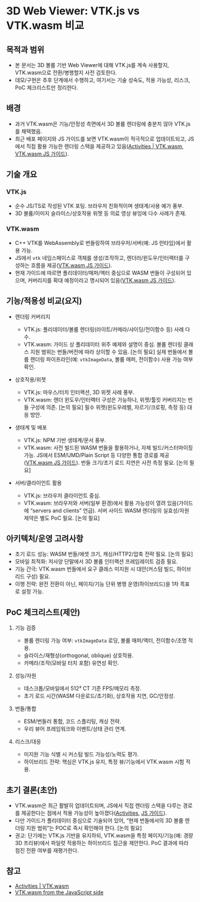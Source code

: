 # 3D Web Viewer: VTK.js vs VTK.wasm 비교

## 목적과 범위

- 본 문서는 3D 볼륨 기반 Web Viewer에 대해 VTK.js를 계속 사용할지, VTK.wasm으로 전환/병행할지 사전 검토한다.
- 데모/구현은 추후 단계에서 수행하고, 여기서는 기술 성숙도, 적용 가능성, 리스크, PoC 체크리스트만 정리한다.

## 배경

- 과거 VTK.wasm은 기능/안정성 측면에서 3D 볼륨 렌더링에 충분치 않아 VTK.js를 채택했음.
- 최근 배포 페이지와 JS 가이드를 보면 VTK.wasm이 적극적으로 업데이트되고, JS에서 직접 활용 가능한 렌더링 스택을 제공하고 있음([Activities | VTK.wasm][ref-activities], [VTK.wasm JS 가이드][ref-js-guide]).

## 기술 개요

### VTK.js

- 순수 JS/TS로 작성된 VTK 포팅. 브라우저 친화적이며 생태계/사용 예가 풍부.
- 3D 볼륨/이미지 슬라이스/상호작용 위젯 등 의료 영상 뷰잉에 다수 사례가 존재.

### VTK.wasm

- C++ VTK를 WebAssembly로 번들링하여 브라우저/서버(예: JS 런타임)에서 활용 가능.
- JS에서 `vtk` 네임스페이스로 객체를 생성/조작하고, 렌더러/윈도우/인터랙터를 구성하는 흐름을 제공([VTK.wasm JS 가이드][ref-js-guide]).
- 현재 가이드에 따르면 폴리데이터/매퍼/액터 중심으로 WASM 번들이 구성되어 있으며, 커버리지를 확대 예정이라고 명시되어 있음([VTK.wasm JS 가이드][ref-js-guide]).

## 기능/적용성 비교(요지)

- 렌더링 커버리지

  - VTK.js: 폴리데이터/볼륨 렌더링(라이트/카메라/샤이딩/전이함수 등) 사례 다수.
  - VTK.wasm: 가이드 상 폴리데이터 위주 예제와 설명이 중심. 볼륨 렌더링 클래스 지원 범위는 번들/버전에 따라 상이할 수 있음. [논의 필요] 실제 번들에서 볼륨 렌더링 파이프라인(예: `vtkImageData`, 볼륨 매퍼, 전이함수) 사용 가능 여부 확인.

- 상호작용/위젯

  - VTK.js: 마우스/터치 인터랙션, 3D 위젯 사례 풍부.
  - VTK.wasm: 렌더 윈도우/인터랙터 구성은 가능하나, 위젯/툴킷 커버리지는 번들 구성에 의존. [논의 필요] 필수 위젯(윈도우레벨, 자르기/크로핑, 측정 등) 대응 방안.

- 생태계 및 배포

  - VTK.js: NPM 기반 생태계/문서 풍부.
  - VTK.wasm: 사전 빌드된 WASM 번들을 활용하거나, 자체 빌드/커스터마이징 가능. JS에서 ESM/UMD/Plain Script 등 다양한 통합 경로를 제공([VTK.wasm JS 가이드][ref-js-guide]). 번들 크기/초기 로드 지연은 사전 측정 필요. [논의 필요]

- 서버/클라이언트 활용
  - VTK.js: 브라우저 클라이언트 중심.
  - VTK.wasm: 브라우저와 서버(일부 환경)에서 활용 가능성이 열려 있음(가이드에 “servers and clients” 언급). 서버 사이드 WASM 렌더링의 실효성/자원 제약은 별도 PoC 필요. [논의 필요]

## 아키텍처/운영 고려사항

- 초기 로드 성능: WASM 번들/에셋 크기, 캐싱/HTTP2/압축 전략 필요. [논의 필요]
- 모바일 최적화: 저사양 단말에서 3D 볼륨 인터랙션 프레임레이트 검증 필요.
- 기능 간극: VTK.wasm 번들에서 요구 클래스 미지원 시 대안(커스텀 빌드, 하이브리드 구성) 필요.
- 이행 전략: 완전 전환이 아닌, 페이지/기능 단위 병행 운영(하이브리드)을 1차 목표로 설정 가능.

## PoC 체크리스트(제안)

1. 기능 검증

   - 볼륨 렌더링 가능 여부: `vtkImageData` 로딩, 볼륨 매퍼/액터, 전이함수/조명 적용.
   - 슬라이스/재형상(orthogonal, oblique) 상호작용.
   - 카메라/조작(모바일 터치 포함) 유연성 확인.

2. 성능/자원

   - 데스크톱/모바일에서 512³ CT 기준 FPS/메모리 측정.
   - 초기 로드 시간(WASM 다운로드/초기화), 상호작용 지연, GC/안정성.

3. 번들/통합

   - ESM/번들러 통합, 코드 스플리팅, 캐싱 전략.
   - 우리 뷰어 프레임워크와 이벤트/상태 관리 연계.

4. 리스크/대응
   - 미지원 기능 식별 시 커스텀 빌드 가능성/노력도 평가.
   - 하이브리드 전략: 핵심은 VTK.js 유지, 특정 뷰/기능에서 VTK.wasm 시험 적용.

## 초기 결론(초안)

- VTK.wasm은 최근 활발히 업데이트되며, JS에서 직접 렌더링 스택을 다루는 경로를 제공한다는 점에서 적용 가능성이 높아졌다([Activities][ref-activities], [JS 가이드][ref-js-guide]).
- 다만 가이드가 폴리데이터 중심으로 기술되어 있어, “현재 번들에서의 3D 볼륨 렌더링 지원 범위”는 POC로 즉시 확인해야 한다. [논의 필요]
- 권고: 단기에는 VTK.js 기반을 유지하되, VTK.wasm을 특정 페이지/기능(예: 경량 3D 프리뷰)에서 파일럿 적용하는 하이브리드 접근을 제안한다. PoC 결과에 따라 점진 전환 여부를 재평가한다.

## 참고

- [Activities | VTK.wasm][ref-activities]
- [VTK.wasm from the JavaScript side][ref-js-guide]

[ref-activities]: https://kitware.github.io/vtk-wasm/
[ref-js-guide]: https://kitware.github.io/vtk-wasm/guide/js/
